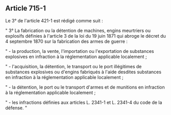 Article 715-1
----
Le 3° de l'article 421-1 est rédigé comme suit :

" 3° La fabrication ou la détention de machines, engins meurtriers ou explosifs
définies à l'article 3 de la loi du 19 juin 1871 qui abroge le décret du 4
septembre 1870 sur la fabrication des armes de guerre :

" - la production, la vente, l'importation ou l'exportation de substances
explosives en infraction à la réglementation applicable localement ;

" - l'acquisition, la détention, le transport ou le port illégitimes de
substances explosives ou d'engins fabriqués à l'aide desdites substances en
infraction à la réglementation applicable localement ;

" - la détention, le port ou le transport d'armes et de munitions en infraction
à la réglementation applicable localement ;

" - les infractions définies aux articles L. 2341-1 et L. 2341-4 du code de la
défense. "
